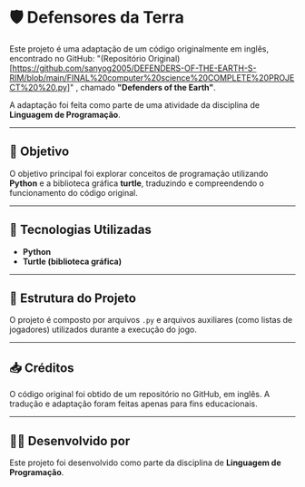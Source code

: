 # 🛡️ Defensores da Terra

Este projeto é uma adaptação de um código originalmente em inglês, encontrado no GitHub: "(Repositório Original)[https://github.com/sanyog2005/DEFENDERS-OF-THE-EARTH-S-RIM/blob/main/FINAL%20computer%20science%20COMPLETE%20PROJECT%20%20.py]" , chamado **"Defenders of the Earth"**. 

A adaptação foi feita como parte de uma atividade da disciplina de **Linguagem de Programação**.

---

## 📌 Objetivo

O objetivo principal foi explorar conceitos de programação utilizando **Python** e a biblioteca gráfica **turtle**, traduzindo e compreendendo o funcionamento do código original.

---

## 🔧 Tecnologias Utilizadas

- **Python**
- **Turtle (biblioteca gráfica)**

---

## 📁 Estrutura do Projeto

O projeto é composto por arquivos `.py` e arquivos auxiliares (como listas de jogadores) utilizados durante a execução do jogo.

---

## 📥 Créditos

O código original foi obtido de um repositório no GitHub, em inglês. A tradução e adaptação foram feitas apenas para fins educacionais.

---

## 👩‍💻 Desenvolvido por

Este projeto foi desenvolvido como parte da disciplina de **Linguagem de Programação**.
